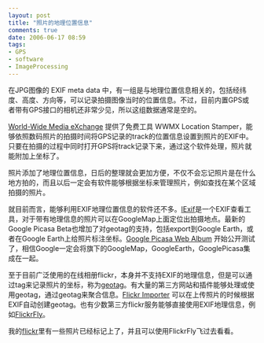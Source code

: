 ```yaml
---
layout: post
title: "照片的地理位置信息"
comments: true
date: 2006-06-17 08:59
tags:
- GPS
- software
- ImageProcessing
---
```

在JPG图像的 EXIF meta data 中，有一组是与地理位置信息相关的，包括经纬度、高度、方向等，可以记录拍摄图像当时的位置信息。不过，目前内置GPS或者带有GPS接口的相机还非常少见，所以这组数据通常是空的。

[World-Wide Media eXchange](http://wwmx.org/) 提供了免费工具 WWMX Location Stamper，能够依照数码照片的拍摄时间将GPS记录的track的位置信息设置到照片的EXIF中。只要在拍摄的过程中同时打开GPS将track记录下来，通过这个软件处理，照片就能附加上坐标了。

照片添加了地理位置信息，日后的整理就会更加方便，不仅不会忘记照片是在什么地方拍的，而且以后一定会有软件能够根据坐标来管理照片，例如查找在某个区域拍摄的照片。

就目前而言，能够利用EXIF地理位置信息的软件还不多。[IExif](http://www.opanda.com/cn/iexif/index.html)是一个EXIF查看工具，对于带有地理信息的照片可以在GoogleMap上面定位出拍摄地点。最新的Google Picasa Beta也增加了对geotag的支持，包括export到Google Earth，或者在Google Earth上给照片标注坐标。[Google Picasa Web Album](http://picasaweb.google.com/) 开始公开测试了，相信Google一定会将旗下的GoogleMap，GoogleEarth，GooglePicasa集成在一起。

至于目前广泛使用的在线相册flickr，本身并不支持EXIF的地理信息，但是可以通过tag来记录照片的坐标，称为[geotag](http://en.wikipedia.org/wiki/Geotag)。有大量的第三方网站和插件能够处理或使用geotag，通过geotag来聚合信息。[Flickr Importer](http://www.flickr.com/groups/flickrimportr/) 可以在上传照片的时候根据EXIF自动创建geotag。也有少数第三方flickr服务能够直接使用EXIF地理信息，例如[FlickrFly](http://www.roblog.com/flickrfly-docs/)。

我的[flickr](http://www.flickr.com/photos/aleung/)里有一些照片已经标记上了，并且可以使用FlickrFly飞过去看看。
